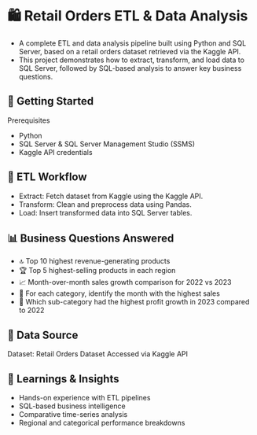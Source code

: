 # 🛍️ __Retail Orders ETL & Data Analysis__

* A complete ETL and data analysis pipeline built using Python and SQL Server, based on a retail orders dataset retrieved via the Kaggle API. 
* This project demonstrates how to extract, transform, and load data to SQL Server, followed by SQL-based analysis to answer key business questions.

## 🚀 __Getting Started__
Prerequisites

* Python
* SQL Server & SQL Server Management Studio (SSMS)
* Kaggle API credentials

## 🔄 __ETL Workflow__

* Extract: Fetch dataset from Kaggle using the Kaggle API.
* Transform: Clean and preprocess data using Pandas.
* Load: Insert transformed data into SQL Server tables.

## 📊 __Business Questions Answered__

* 🔝 Top 10 highest revenue-generating products
* 🏆 Top 5 highest-selling products in each region
* 📈 Month-over-month sales growth comparison for 2022 vs 2023
* 📅 For each category, identify the month with the highest sales
* 🚀 Which sub-category had the highest profit growth in 2023 compared to 2022

## 📁 __Data Source__

Dataset: Retail Orders Dataset
Accessed via Kaggle API

## 🧠 __Learnings & Insights__

* Hands-on experience with ETL pipelines
* SQL-based business intelligence
* Comparative time-series analysis
* Regional and categorical performance breakdowns
